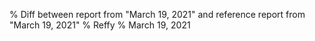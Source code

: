 % Diff between report from "March 19, 2021" and reference report from "March 19, 2021"
% Reffy
% March 19, 2021

